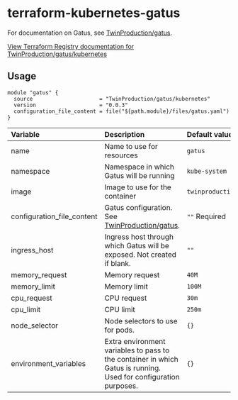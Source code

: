 # terraform-kubernetes-gatus
For documentation on Gatus, see [TwinProduction/gatus](https://github.com/TwinProduction/gatus).

[View Terraform Registry documentation for TwinProduction/gatus/kubernetes](https://registry.terraform.io/modules/TwinProduction/gatus/kubernetes)

## Usage
```hcl
module "gatus" {
  source                     = "TwinProduction/gatus/kubernetes"
  version                    = "0.0.3"
  configuration_file_content = file("${path.module}/files/gatus.yaml")
}
```

| Variable                   | Description                              | Default value                 |
|:-------------------------- |:---------------------------------------- |:----------------------------- |
| name                       | Name to use for resources                | `gatus`                       | 
| namespace                  | Namespace in which Gatus will be running | `kube-system`                 |
| image                      | Image to use for the container           | `twinproduction/gatus:v2.8.1` |
| configuration_file_content | Gatus configuration. See [TwinProduction/gatus](https://github.com/TwinProduction/gatus). | `""` Required |
| ingress_host               | Ingress host through which Gatus will be exposed. Not created if blank.  | `""` |
| memory_request             | Memory request                           | `40M`                         |                                                                                                  
| memory_limit               | Memory limit                             | `100M`                        |
| cpu_request                | CPU request                              | `30m`                         |
| cpu_limit                  | CPU limit                                | `250m`                        |
| node_selector              | Node selectors to use for pods.          | `{}`                          |
| environment_variables      | Extra environment variables to pass to the container in which Gatus is running. Used for configuration purposes. | `{}` |
